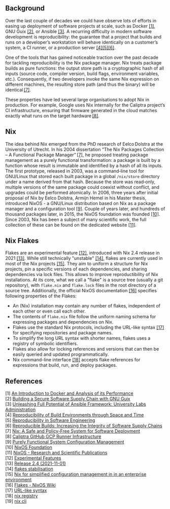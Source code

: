 ## Background

Over the last couple of decades we could have observe lots of efforts in easing up deployment of
software projects at scale, such as Docker [[1]](#1), GNU Guix [[2]](#2), or Ansible [[3]](#3).
A recurring difficulty in modern software development is reproducibility:
the guarantee that a project that builds and runs on a developer’s
workstation will behave identically on a customer’s system, a CI runner, or
a production server [[4]](#4)[[5]](#5)[[6]](#6).

One of the tools that has gained noticeable traction over the past decade
for tackling reproducibility is the Nix package manager. Nix treats package
builds as pure functions: the output store path is a cryptographic hash of
all inputs (source code, compiler version, build flags, environment
variables, etc.). Consequently, if two developers invoke the same Nix
expression on different machines, the resulting store path (and thus the
binary) will be identical [[7]](#7).

These properties have led several large organisations to adopt Nix in
production. For example, Google uses Nix internally for the Caliptra
project’s CI infrastructure, ensuring that firmware generated in the cloud matches
exactly what runs on the target hardware [[8]](#8).

## Nix

The idea behind Nix emerged from the PhD research of Eelco Dolstra at the
University of Utrecht.  In his 2004 dissertation “The Nix Packages
Collection – A Functional Package Manager” [[7]](#7), he proposed treating
package management as a purely functional transformation: a package is built
by a function whose result is immutable and identified by a hash of all its
inputs. The first prototype, released in 2003, was a command‑line tool for
GNU/Linux that stored each built package in a global `/nix/store` directory
under a name derived from that hash. Because the store was read‑only,
multiple versions of the same package could coexist without conflict, and
upgrades could be performed atomically.
In 2006, three years after initial proposal of Nix by Eelco Dolstra, Armijn Hemel in his Master thesis,
introduced NixOS - a GNU/Linux distribution based on Nix as a package manager and a configuration tool [[9]](#9).
Couple of years later, and hundreds of thousand packages later, in 2015, the NixOS foundation was founded [[10]](#10).
Since 2003, Nix has been a subject of many scientific work, the full collection of these can be found on the dedicated website [[11]](#11).

## Nix Flakes
Flakes are an experimental feature [[12]](#12), introduced with Nix 2.4 release in 2021 [[13]](#13). While still technically "unstable" [[14]](#14), flakes
are currently used in most of the Nix projects [[15]](#15). They aim to uniform a structure for Nix projects, pin a specific versions of each dependencies,
and sharing dependencies via lock files. This allows to improve reproductibility of Nix installations. At its core, what we call a "flake" is a source tree (usually a git repository), with `flake.nix` and `flake.lock`
files in the root directory of a source tree. Additionally, the official NixOS documentation [[16]](#16) specifies following properties of the Flakes:
- An (Nix) installation may contain any number of flakes, independent of each other or even call each other.
- The contents of `flake.nix` file follow the uniform naming schema for expressing packages and dependencies on Nix.
- Flakes use the standard Nix protocols, including the URL-like syntax [[17]](#17) for specifying repositories and package names.
- To simplify the long URL syntax with shorter names, flakes uses a registry of symbolic identifiers.
- Flakes also allow for locking references and versions that can then be easily queried and updated programmatically.
- Nix command-line interface [[18]](#18) accepts flake references for expressions that build, run, and deploy packages.

## References

<a id="1">[1]</a> [An Introduction to Docker and Analysis of its Performance](https://www.researchgate.net/profile/Harrison-Bhatti/publication/318816158_An_Introduction_to_Docker_and_Analysis_of_its_Performance/links/61facc0c007fb504472fd6c7/An-Introduction-to-Docker-and-Analysis-of-its-Performance.pdf) \
<a id="2">[2]</a> [Building a Secure Software Supply Chain with GNU Guix](https://arxiv.org/pdf/2206.14606) \
<a id="3">[3]</a> [Unleashing Full Potential of Ansible Framework: University Labs Administration](https://doi.org/10.23919/FRUCT.2018.8468270) \
<a id="4">[4]</a> [Reproducibility of Build Environments through Space and Time](https://arxiv.org/abs/2402.00424) \
<a id="5">[5]</a> [Reproducibility in Software Engineering](https://zenodo.org/records/15315531) \
<a id="6">[6]</a> [Reproducible Builds: Increasing the Integrity of Software Supply Chains](https://doi.org/10.1109/MS.2021.3073045) \
<a id="7">[7]</a> [Nix: A Safe and Policy-Free System for Software Deployment](https://edolstra.github.io/pubs/nspfssd-lisa2004-final.pdf) \
<a id="8">[8]</a> [Caliptra GitHub GCP Runner Infrastructure](https://github.com/chipsalliance/caliptra-sw/tree/main/ci-tools/github-runner) \
<a id="9">[9]</a> [Purely Functional System Configuration Management](https://www.usenix.org/legacy/event/hotos07/tech/full_papers/dolstra/dolstra_html/) \
<a id="10">[10]</a> [NixOS Foundation](https://github.com/NixOS/foundation) \
<a id="11">[11]</a> [NixOS - Research and Scientific Publications](https://nixos.org/research/) \
<a id="12">[12]</a> [Experimental Features](https://nix.dev/manual/nix/stable/development/experimental-features.html#xp-feature-flakes) \
<a id="13">[13]</a> [Release 2.4 (2021-11-01)](https://nix.dev/manual/nix/2.31/release-notes/rl-2.4.html) \
<a id="14">[14]</a> [flakes stabilisation](https://github.com/NixOS/nix/milestone/27) \
<a id="15">[15]</a> [Nix for simplified configuration management in in an enterprise environment](https://oda.oslomet.no/oda-xmlui/bitstream/handle/11250/3212253/no.oslomet:inspera:348177680:185530073.pdf?sequence=1) \
<a id="16">[16]</a> [Flakes - NixOS Wiki](https://nixos.wiki/wiki/flakes) \
<a id="17">[17]</a> [URL-like syntax](https://nix.dev/manual/nix/2.18/command-ref/new-cli/nix3-flake#url-like-syntax) \
<a id="18">[18]</a> [nix registry](https://nix.dev/manual/nix/2.18/command-ref/new-cli/nix3-registry) \
<a id="19">[19]</a> [nix cli](https://nix.dev/manual/nix/2.18/command-ref/new-cli/nix.html)
